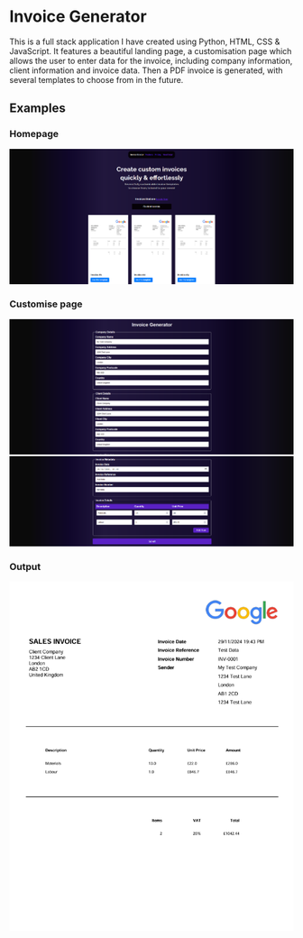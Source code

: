 # Invoice Generator

This is a full stack application I have created using Python, HTML, CSS & JavaScript. It features a beautiful landing page, a customisation page which allows the user to enter data for the invoice, including company information, client information and invoice data. Then a PDF invoice is generated, with several templates to choose from in the future.

## Examples
### Homepage 
![Home page](examples/example-homepage.png)

### Customise page
![Customise 1](examples/example-customise1.png)
![Customise 2](examples/example-customise2.png)

### Output 
![Output](examples/example-output.png)
